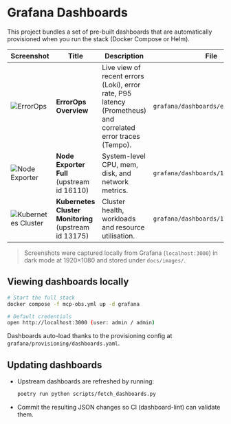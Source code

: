 # Grafana Dashboards

This project bundles a set of pre-built dashboards that are automatically provisioned when you run the stack (Docker Compose or Helm).

| Screenshot | Title | Description | File |
|------------|-------|-------------|------|
| ![ErrorOps](images/error_ops.png) | **ErrorOps Overview** | Live view of recent errors (Loki), error rate, P95 latency (Prometheus) and correlated error traces (Tempo). | `grafana/dashboards/error_ops.json` |
| ![Node Exporter](images/16110.png) | **Node Exporter Full** (upstream id 16110) | System-level CPU, mem, disk, and network metrics. | `grafana/dashboards/16110.json` |
| ![Kubernetes Cluster](images/13175.png) | **Kubernetes Cluster Monitoring** (upstream id 13175) | Cluster health, workloads and resource utilisation. | `grafana/dashboards/13175.json` |

> Screenshots were captured locally from Grafana (`localhost:3000`) in dark mode at 1920×1080 and stored under `docs/images/`.

## Viewing dashboards locally

```bash
# Start the full stack
docker compose -f mcp-obs.yml up -d grafana

# Default credentials
open http://localhost:3000 (user: admin / admin)
```

Dashboards auto-load thanks to the provisioning config at `grafana/provisioning/dashboards.yaml`.

## Updating dashboards

* Upstream dashboards are refreshed by running:
  ```bash
  poetry run python scripts/fetch_dashboards.py
  ```
* Commit the resulting JSON changes so CI (dashboard-lint) can validate them. 